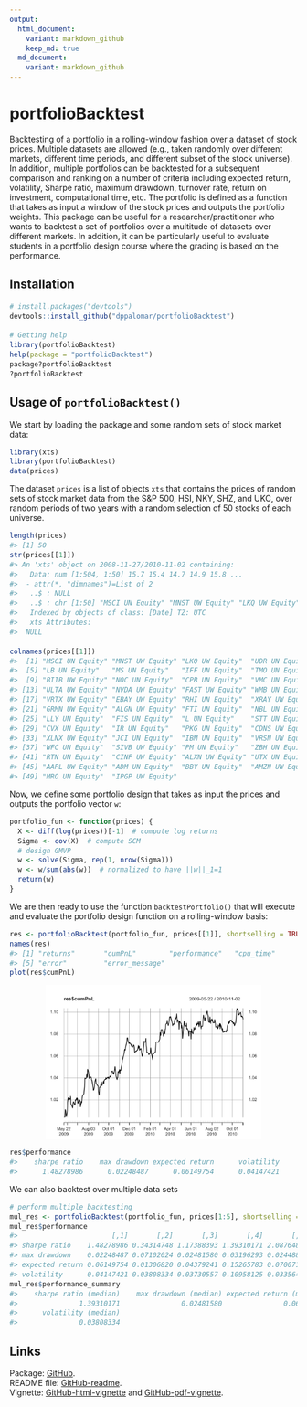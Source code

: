 ```yaml
---
output:
  html_document:
    variant: markdown_github
    keep_md: true
  md_document:
    variant: markdown_github
---
```


<!-- README.md is generated from README.Rmd. Please edit that file -->



# portfolioBacktest
Backtesting of a portfolio in a rolling-window fashion over a dataset of stock prices. Multiple datasets are allowed (e.g., taken randomly over different markets, different time periods, and different subset of the stock universe). In addition, multiple portfolios can be backtested for a subsequent comparison and ranking on a number of criteria including expected return, volatility, Sharpe ratio, maximum drawdown, turnover rate, return on investment, computational time, etc. The portfolio is defined as a function that takes as input a window of the stock prices and outputs the portfolio weights. This package can be useful for a researcher/practitioner who wants to backtest a set of portfolios over a multitude of datasets over different markets. In addition, it can be particularly useful to evaluate students in a portfolio design course where the grading is based on the performance.


## Installation

```r
# install.packages("devtools")
devtools::install_github("dppalomar/portfolioBacktest")

# Getting help
library(portfolioBacktest)
help(package = "portfolioBacktest")
package?portfolioBacktest
?portfolioBacktest
```


## Usage of `portfolioBacktest()`
We start by loading the package and some random sets of stock market data:

```r
library(xts)
library(portfolioBacktest)
data(prices)
```
The dataset `prices` is a list of objects `xts` that contains the prices of random sets of stock market data from the S&P 500, HSI, NKY, SHZ, and UKC, over random periods of two years with a random selection of 50 stocks of each universe.
 

```r
length(prices)
#> [1] 50
str(prices[[1]])
#> An 'xts' object on 2008-11-27/2010-11-02 containing:
#>   Data: num [1:504, 1:50] 15.7 15.4 14.7 14.9 15.8 ...
#>  - attr(*, "dimnames")=List of 2
#>   ..$ : NULL
#>   ..$ : chr [1:50] "MSCI UN Equity" "MNST UW Equity" "LKQ UW Equity" "UDR UN Equity" ...
#>   Indexed by objects of class: [Date] TZ: UTC
#>   xts Attributes:  
#>  NULL

colnames(prices[[1]])
#>  [1] "MSCI UN Equity" "MNST UW Equity" "LKQ UW Equity"  "UDR UN Equity" 
#>  [5] "LB UN Equity"   "MS UN Equity"   "IFF UN Equity"  "TMO UN Equity" 
#>  [9] "BIIB UW Equity" "NOC UN Equity"  "CPB UN Equity"  "VMC UN Equity" 
#> [13] "ULTA UW Equity" "NVDA UW Equity" "FAST UW Equity" "WMB UN Equity" 
#> [17] "VRTX UW Equity" "EBAY UW Equity" "RHI UN Equity"  "XRAY UW Equity"
#> [21] "GRMN UW Equity" "ALGN UW Equity" "FTI UN Equity"  "NBL UN Equity" 
#> [25] "LLY UN Equity"  "FIS UN Equity"  "L UN Equity"    "STT UN Equity" 
#> [29] "CVX UN Equity"  "IR UN Equity"   "PKG UN Equity"  "CDNS UW Equity"
#> [33] "XLNX UW Equity" "JCI UN Equity"  "IBM UN Equity"  "VRSN UW Equity"
#> [37] "WFC UN Equity"  "SIVB UW Equity" "PM UN Equity"   "ZBH UN Equity" 
#> [41] "RTN UN Equity"  "CINF UW Equity" "ALXN UW Equity" "UTX UN Equity" 
#> [45] "AAPL UW Equity" "ADM UN Equity"  "BBY UN Equity"  "AMZN UW Equity"
#> [49] "MRO UN Equity"  "IPGP UW Equity"
```

Now, we define some portfolio design that takes as input the prices and outputs the portfolio vector `w`:

```r
portfolio_fun <- function(prices) {
  X <- diff(log(prices))[-1]  # compute log returns
  Sigma <- cov(X)  # compute SCM
  # design GMVP
  w <- solve(Sigma, rep(1, nrow(Sigma)))
  w <- w/sum(abs(w))  # normalized to have ||w||_1=1
  return(w)
}
```

We are then ready to use the function `backtestPortfolio()` that will execute and evaluate the portfolio design function on a rolling-window basis:

```r
res <- portfolioBacktest(portfolio_fun, prices[[1]], shortselling = TRUE)
names(res)
#> [1] "returns"       "cumPnL"        "performance"   "cpu_time"     
#> [5] "error"         "error_message"
plot(res$cumPnL)
```

<img src="man/figures/README-unnamed-chunk-6-1.png" width="75%" style="display: block; margin: auto;" />

```r
res$performance
#>    sharpe ratio    max drawdown expected return      volatility 
#>      1.48278986      0.02248487      0.06149754      0.04147421
```

We can also backtest over multiple data sets 

```r
# perform multiple backtesting
mul_res <- portfolioBacktest(portfolio_fun, prices[1:5], shortselling = TRUE)
mul_res$performance
#>                       [,1]       [,2]       [,3]       [,4]       [,5]
#> sharpe ratio    1.48278986 0.34314748 1.17388393 1.39310171 2.08764820
#> max drawdown    0.02248487 0.07102024 0.02481580 0.03196293 0.02448805
#> expected return 0.06149754 0.01306820 0.04379241 0.15265783 0.07007169
#> volatility      0.04147421 0.03808334 0.03730557 0.10958125 0.03356489
mul_res$performance_summary
#>    sharpe ratio (median)    max drawdown (median) expected return (median) 
#>               1.39310171               0.02481580               0.06149754 
#>      volatility (median) 
#>               0.03808334
```


## Links
Package: [GitHub](https://github.com/dppalomar/portfolioBacktest).  
README file: [GitHub-readme](https://rawgit.com/dppalomar/portfolioBacktest/master/README.html).  
Vignette: [GitHub-html-vignette](https://rawgit.com/dppalomar/portfolioBacktest/master/vignettes/PortfolioBacktest-vignette.html) and [GitHub-pdf-vignette](https://rawgit.com/dppalomar/portfolioBacktest/master/vignettes/PortfolioBacktest-vignette.pdf).

